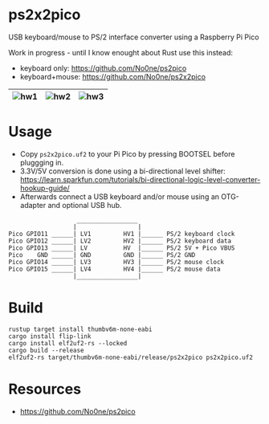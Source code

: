 # ps2x2pico
USB keyboard/mouse to PS/2 interface converter using a Raspberry Pi Pico

Work in progress - until I know enought about Rust use this instead:
* keyboard only: https://github.com/No0ne/ps2pico
* keyboard+mouse: https://github.com/No0ne/ps2x2pico

|![hw1](https://raw.githubusercontent.com/No0ne/ps2x2pico/main/hw1.jpg) |![hw2](https://raw.githubusercontent.com/No0ne/ps2x2pico/main/hw2.jpg) |![hw3](https://raw.githubusercontent.com/No0ne/ps2x2pico/main/hw3.jpg)|
|-|-|-|

# Usage
* Copy `ps2x2pico.uf2` to your Pi Pico by pressing BOOTSEL before pluggging in.
* 3.3V/5V conversion is done using a bi-directional level shifter: https://learn.sparkfun.com/tutorials/bi-directional-logic-level-converter-hookup-guide/
* Afterwards connect a USB keyboard and/or mouse using an OTG-adapter and optional USB hub.
```
                   _________________
                  |                 |
Pico GPIO11 ______| LV1         HV1 |______ PS/2 keyboard clock
Pico GPIO12 ______| LV2         HV2 |______ PS/2 keyboard data
Pico GPIO13 ______| LV          HV  |______ PS/2 5V + Pico VBUS
Pico    GND ______| GND         GND |______ PS/2 GND
Pico GPIO14 ______| LV3         HV3 |______ PS/2 mouse clock
Pico GPIO15 ______| LV4         HV4 |______ PS/2 mouse data
                  |_________________|
```

# Build
```
rustup target install thumbv6m-none-eabi
cargo install flip-link
cargo install elf2uf2-rs --locked
cargo build --release
elf2uf2-rs target/thumbv6m-none-eabi/release/ps2x2pico ps2x2pico.uf2
```

# Resources
* https://github.com/No0ne/ps2pico

